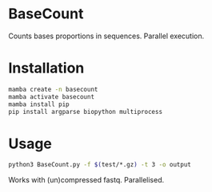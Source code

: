 # BaseCount

Counts bases proportions in sequences. Parallel execution.

# Installation

```bash
mamba create -n basecount
mamba activate basecount
mamba install pip
pip install argparse biopython multiprocess
```

# Usage

```bash
python3 BaseCount.py -f $(test/*.gz) -t 3 -o output
```

Works with (un)compressed fastq. Parallelised.
